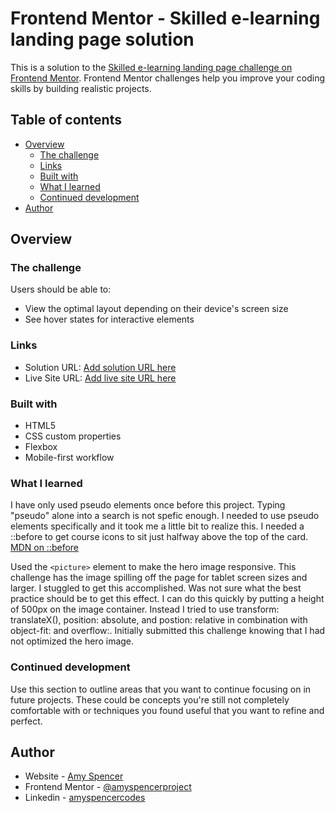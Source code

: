 # Frontend Mentor - Skilled e-learning landing page solution

This is a solution to the [Skilled e-learning landing page challenge on Frontend Mentor](https://www.frontendmentor.io/challenges/skilled-elearning-landing-page-S1ObDrZ8q). Frontend Mentor challenges help you improve your coding skills by building realistic projects.

## Table of contents

- [Overview](#overview)
  - [The challenge](#the-challenge)
  - [Links](#links)
  - [Built with](#built-with)
  - [What I learned](#what-i-learned)
  - [Continued development](#continued-development)
- [Author](#author)


## Overview

### The challenge

Users should be able to:

- View the optimal layout depending on their device's screen size
- See hover states for interactive elements

### Links

- Solution URL: [Add solution URL here](https://your-solution-url.com)
- Live Site URL: [Add live site URL here](https://your-live-site-url.com)

### Built with

- HTML5 
- CSS custom properties
- Flexbox
- Mobile-first workflow


### What I learned

I have only used pseudo elements once before this project. Typing "pseudo" alone into a search is not spefic enough. I needed to use pseudo elements specifically and it took me a little bit to realize this. I needed a ::before to get course icons to sit just halfway above the top of the card.
[MDN on ::before](https://developer.mozilla.org/en-US/docs/Web/CSS/::before)

Used the ```<picture>``` element to make the hero image responsive. This challenge has the image spilling off the page for tablet screen sizes and larger. I stuggled to get this accomplished. Was not sure what the best practice should be to get this effect. I can do this quickly by putting a height of 500px on the image container. Instead I tried to use transform: translateX(), position: absolute, and postion: relative in combination with object-fit: and overflow:. Initially submitted this challenge knowing that I had not optimized the hero image.


### Continued development

Use this section to outline areas that you want to continue focusing on in future projects. These could be concepts you're still not completely comfortable with or techniques you found useful that you want to refine and perfect.

## Author

- Website - [Amy Spencer](https://spencerproject.com/)
- Frontend Mentor - [@amyspencerproject](https://www.frontendmentor.io/profile/amyspencerproject)
- Linkedin - [amyspencercodes](https://www.linkedin.com/in/amyspencercodes/)